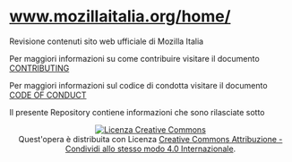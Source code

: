 # www.mozillaitalia.org/home/
Revisione contenuti sito web ufficiale di Mozilla Italia

Per maggiori informazioni su come contribuire visitare il documento [CONTRIBUTING](https://github.com/MozillaItalia/www.mozillaitalia.org/blob/master/CONTRIBUTING.md)

Per maggiori informazioni sul codice di condotta visitare il documento [CODE OF CONDUCT](https://github.com/MozillaItalia/www.mozillaitalia.org/blob/master/CODE_OF_CONDUCT.md)

Il presente Repository contiene informazioni che sono rilasciate sotto 

<center> <a rel="license" href="http://creativecommons.org/licenses/by-sa/4.0/"><img alt="Licenza Creative Commons" style="border-width:0" src="https://i.creativecommons.org/l/by-sa/4.0/88x31.png" /></a><br />Quest'opera è distribuita con Licenza <a rel="license" href="http://creativecommons.org/licenses/by-sa/4.0/">Creative Commons Attribuzione - Condividi allo stesso modo 4.0 Internazionale</a>.</center>
